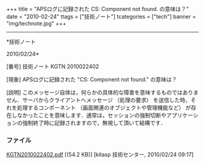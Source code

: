 ﻿+++
title = "APSログに記録された CS: Component not found. の意味は？"
date = "2010-02-24"
ttags = ["技術ノート"]
tcategories = ["tech"]
banner = "img/technote.jpg"
+++

-----------------------------------------------------------------------------------------------------------------------------

*技術ノート

2010/02/24*


[番号]
技術ノート KGTN 2010022402

[現象]
APSログに記録された "CS: Component not found." の意味は？

[説明]
このメッセージ自体は，何らかの具体的な障害を意味するものではありません．サーバからクライアントへメッセージ
（処理の要求） を送信した時，それを処理するコンポーネント
（画面関連のオブジェクトや管理機能など）
が存在しなかったことを意味します．通常は，セッションの強制切断やアプリケーションの強制終了時に記録されますので，無視して頂いて結構です．


### ファイル





[KGTN2010022402.pdf](http://techreport.kitasp.net/attachments/download/63/KGTN2010022402.pdf)
 [(54.2 KB)] [kitasp 技術センター, 2010/02/24
09:17]
